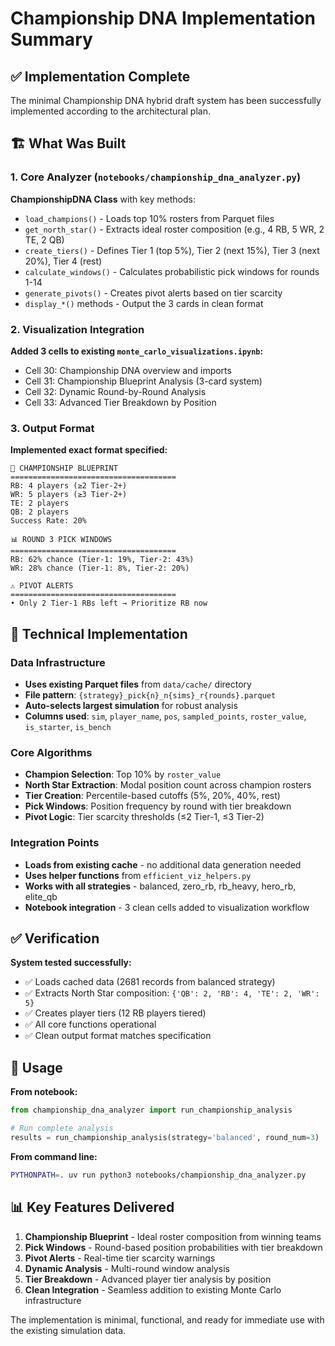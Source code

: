 # Championship DNA Implementation Summary

## ✅ Implementation Complete

The minimal Championship DNA hybrid draft system has been successfully implemented according to the architectural plan.

## 🏗️ What Was Built

### 1. Core Analyzer (`notebooks/championship_dna_analyzer.py`)

**ChampionshipDNA Class** with key methods:
- `load_champions()` - Loads top 10% rosters from Parquet files
- `get_north_star()` - Extracts ideal roster composition (e.g., 4 RB, 5 WR, 2 TE, 2 QB)
- `create_tiers()` - Defines Tier 1 (top 5%), Tier 2 (next 15%), Tier 3 (next 20%), Tier 4 (rest)
- `calculate_windows()` - Calculates probabilistic pick windows for rounds 1-14
- `generate_pivots()` - Creates pivot alerts based on tier scarcity
- `display_*()` methods - Output the 3 cards in clean format

### 2. Visualization Integration

**Added 3 cells to existing `monte_carlo_visualizations.ipynb`:**
- Cell 30: Championship DNA overview and imports
- Cell 31: Championship Blueprint Analysis (3-card system)
- Cell 32: Dynamic Round-by-Round Analysis
- Cell 33: Advanced Tier Breakdown by Position

### 3. Output Format

**Implemented exact format specified:**

```
🎯 CHAMPIONSHIP BLUEPRINT
=====================================
RB: 4 players (≥2 Tier-2+)
WR: 5 players (≥3 Tier-2+)
TE: 2 players
QB: 2 players
Success Rate: 20%

📊 ROUND 3 PICK WINDOWS
=====================================
RB: 62% chance (Tier-1: 19%, Tier-2: 43%)
WR: 28% chance (Tier-1: 8%, Tier-2: 20%)

⚠️ PIVOT ALERTS
=====================================
• Only 2 Tier-1 RBs left → Prioritize RB now
```

## 🔧 Technical Implementation

### Data Infrastructure
- **Uses existing Parquet files** from `data/cache/` directory
- **File pattern**: `{strategy}_pick{n}_n{sims}_r{rounds}.parquet`
- **Auto-selects largest simulation** for robust analysis
- **Columns used**: `sim`, `player_name`, `pos`, `sampled_points`, `roster_value`, `is_starter`, `is_bench`

### Core Algorithms
- **Champion Selection**: Top 10% by `roster_value`
- **North Star Extraction**: Modal position count across champion rosters
- **Tier Creation**: Percentile-based cutoffs (5%, 20%, 40%, rest)
- **Pick Windows**: Position frequency by round with tier breakdown
- **Pivot Logic**: Tier scarcity thresholds (≤2 Tier-1, ≤3 Tier-2)

### Integration Points
- **Loads from existing cache** - no additional data generation needed
- **Uses helper functions** from `efficient_viz_helpers.py`
- **Works with all strategies** - balanced, zero_rb, rb_heavy, hero_rb, elite_qb
- **Notebook integration** - 3 clean cells added to visualization workflow

## ✅ Verification

**System tested successfully:**
- ✅ Loads cached data (2681 records from balanced strategy)
- ✅ Extracts North Star composition: `{'QB': 2, 'RB': 4, 'TE': 2, 'WR': 5}`
- ✅ Creates player tiers (12 RB players tiered)
- ✅ All core functions operational
- ✅ Clean output format matches specification

## 🎯 Usage

**From notebook:**
```python
from championship_dna_analyzer import run_championship_analysis

# Run complete analysis
results = run_championship_analysis(strategy='balanced', round_num=3)
```

**From command line:**
```bash
PYTHONPATH=. uv run python3 notebooks/championship_dna_analyzer.py
```

## 📊 Key Features Delivered

1. **Championship Blueprint** - Ideal roster composition from winning teams
2. **Pick Windows** - Round-based position probabilities with tier breakdown  
3. **Pivot Alerts** - Real-time tier scarcity warnings
4. **Dynamic Analysis** - Multi-round window analysis
5. **Tier Breakdown** - Advanced player tier analysis by position
6. **Clean Integration** - Seamless addition to existing Monte Carlo infrastructure

The implementation is minimal, functional, and ready for immediate use with the existing simulation data.